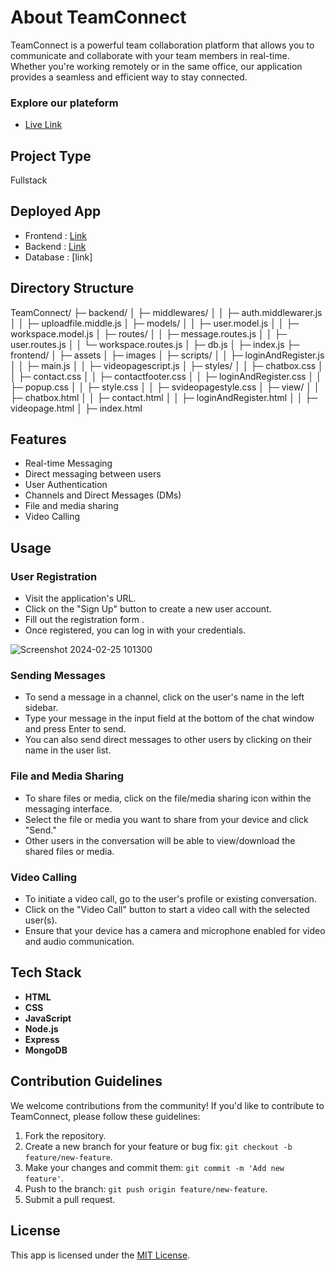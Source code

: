 
#  About TeamConnect

TeamConnect is a powerful team collaboration platform that allows you to communicate and collaborate with your team members in real-time. Whether you're working remotely or in the same office, our application provides a seamless and efficient way to stay connected.

### Explore our plateform
  - <a href="https://teamconnect-algorithm-whisperer.netlify.app/">Live Link</a>


## Project Type 
Fullstack

## Deployed App
- Frontend : <a href="https://teamconnect-algorithm-whisperer.netlify.app/">Link</a>
- Backend : <a href="https://teamconnect.onrender.com/">Link</a>
- Database : [link]

## Directory Structure
TeamConnect/
├─ backend/
│  ├─ middlewares/
│  │  ├─ auth.middlewarer.js
│  │  ├─ uploadfile.middle.js
│  ├─ models/
│  │  ├─ user.model.js
│  │  ├─ workspace.model.js
│  ├─ routes/
│  │  ├─ message.routes.js
│  │  ├─ user.routes.js
│  │  └─ workspace.routes.js
│  ├─ db.js
│  ├─ index.js
├─ frontend/
│  ├─ assets
│  ├─ images
│  ├─ scripts/
│  │  ├─ loginAndRegister.js
│  │  ├─ main.js
│  │  ├─ videopagescript.js
│  ├─ styles/
│  │  ├─ chatbox.css
│  │  ├─ contact.css
│  │  ├─ contactfooter.css
│  │  ├─ loginAndRegister.css
│  │  ├─ popup.css
│  │  ├─ style.css
│  │  ├─ svideopagestyle.css
│  ├─ view/
│  │  ├─ chatbox.html
│  │  ├─ contact.html
│  │  ├─ loginAndRegister.html
│  │  ├─ videopage.html
│  ├─ index.html


## Features
- Real-time Messaging
- Direct messaging between users
- User Authentication
- Channels and Direct Messages (DMs)
- File and media sharing
- Video Calling


## Usage
### User Registration
- Visit the application's URL.
- Click on the "Sign Up" button to create a new user account.
- Fill out the registration form .
- Once registered, you can log in with your credentials.

![Screenshot 2024-02-25 101300](https://github.com/SreeHarsha-Kamisetty/TeamConnect/assets/102248292/a4fff7f8-f07a-42d0-ab56-65bf28ac5e60)


### Sending Messages
- To send a message in a channel, click on the user's name in the left sidebar.
- Type your message in the input field at the bottom of the chat window and press Enter to send.
- You can also send direct messages to other users by clicking on their name in the user list.

### File and Media Sharing
- To share files or media, click on the file/media sharing icon within the messaging interface.
- Select the file or media you want to share from your device and click "Send."
- Other users in the conversation will be able to view/download the shared files or media.

### Video Calling
- To initiate a video call, go to the user's profile or existing conversation.
- Click on the "Video Call" button to start a video call with the selected user(s).
- Ensure that your device has a camera and microphone enabled for video and audio communication.
  
## Tech Stack

- **HTML**
- **CSS**
- **JavaScript**
- **Node.js**
- **Express**
- **MongoDB**

## Contribution Guidelines

We welcome contributions from the community! If you'd like to contribute to TeamConnect, please follow these guidelines:

1. Fork the repository.
2. Create a new branch for your feature or bug fix: `git checkout -b feature/new-feature`.
3. Make your changes and commit them: `git commit -m 'Add new feature'`.
4. Push to the branch: `git push origin feature/new-feature`.
5. Submit a pull request.


## License

This app is licensed under the [MIT License](LICENSE).
